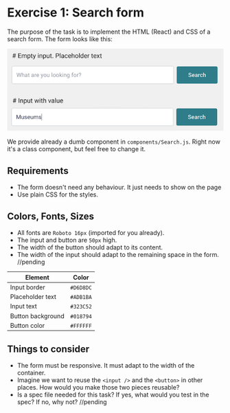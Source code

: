 # Exercise 1: Search form

The purpose of the task is to implement the HTML (React) and CSS of a search form. The form looks like this:

![Search form example](search-form.png)

We provide already a dumb component in `components/Search.js`. Right now it's a class component, but feel free to change it.

## Requirements

- The form doesn't need any behaviour. It just needs to show on the page
- Use plain CSS for the styles.

## Colors, Fonts, Sizes

- All fonts are `Roboto 16px` (imported for you already).
- The input and button are `50px` high.
- The width of the button should adapt to its content.
- The width of the input should adapt to the remaining space in the form.
//pending

| Element           | Color     |
| ----------------- | --------- |
| Input border      | `#D6D8DC` |
| Placeholder text  | `#ADB1BA` |
| Input text        | `#323C52` |
| Button background | `#018794` |
| Button color      | `#FFFFFF` |

## Things to consider

- The form must be responsive. It must adapt to the width of the container.
- Imagine we want to reuse the `<input />` and the `<button>` in other places. How would you make those two pieces reusable?
- Is a spec file needed for this task? If yes, what would you test in the spec? If no, why not? 
//pending
